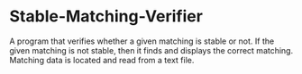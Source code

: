 # Stable-Matching-Verifier

A program that verifies whether a given matching is stable or not. If the given matching is not stable, then it finds and displays the correct matching. Matching data is located and read from a text file. 
